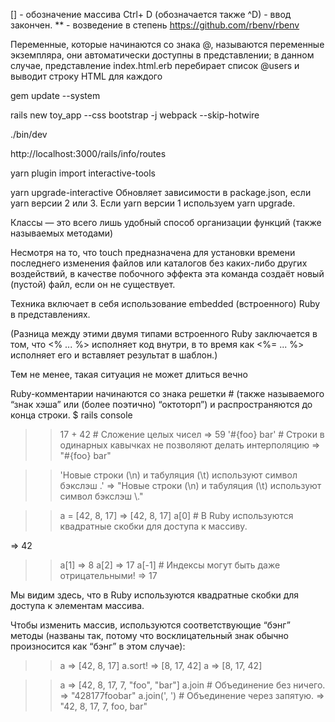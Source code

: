 [] - обозначение массива
Ctrl+ D (обозначается также ^D) - ввод закончен.
** - возведение в степень
https://github.com/rbenv/rbenv

Переменные, которые начинаются со знака @, называются переменные экземпляра, они автоматически доступны в представлении; в данном случае, представление index.html.erb перебирает список @users и выводит строку HTML для каждого

gem update --system

rails new toy_app --css bootstrap -j webpack --skip-hotwire


./bin/dev

http://localhost:3000/rails/info/routes

yarn plugin import interactive-tools

yarn upgrade-interactive Обновляет зависимости в package.json, если yarn версии 2 или 3. Если yarn версии 1 используем yarn upgrade.

Классы — это всего лишь удобный способ организации функций (также называемых методами)


Несмотря на то, что touch предназначена для установки времени последнего изменения файлов или каталогов без каких-либо других воздействий, в качестве побочного эффекта эта команда создаёт новый (пустой) файл, если он не существует.

Техника включает в себя использование embedded (встроенного) Ruby в представлениях. 

(Разница между этими двумя типами встроенного Ruby заключается в том, что <% ... %> исполняет код внутри, в то время как <%= ... %> исполняет его и вставляет результат в шаблон.)

Тем не менее, такая ситуация не может длиться вечно

Ruby-комментарии начинаются со знака решетки # (также называемого “знак хэша” или (более поэтично) “октоторп”) и распространяются до конца строки.
$ rails console
>> 17 + 42   # Сложение целых чисел
=> 59
>> '#{foo} bar'     # Строки в одинарных кавычках не позволяют делать интерполяцию
=> "\#{foo} bar"

>> 'Новые строки (\n) и табуляция (\t) используют символ бэкслэш \.'
=> "Новые строки (\\n) и табуляция (\\t) используют символ бэкслэш \\."

>> a = [42, 8, 17]
=> [42, 8, 17]
>> a[0]               # В Ruby используются квадратные скобки для доступа к массиву.

=> 42
>> a[1]
=> 8
>> a[2]
=> 17
>> a[-1]              # Индексы могут быть даже отрицательными!
=> 17

Мы видим здесь, что в Ruby используются квадратные скобки для доступа к элементам массива.

Чтобы изменить массив, используются соответствующие “бэнг” методы (названы так, потому что восклицательный знак обычно произносится как “бэнг” в этом случае):

>> a
=> [42, 8, 17]
>> a.sort!
=> [8, 17, 42]
>> a
=> [8, 17, 42]

>> a
=> [42, 8, 17, 7, "foo", "bar"]
>> a.join                       # Объединение без ничего.
=> "428177foobar"
>> a.join(', ')                 # Объединение через запятую.
=> "42, 8, 17, 7, foo, bar"
